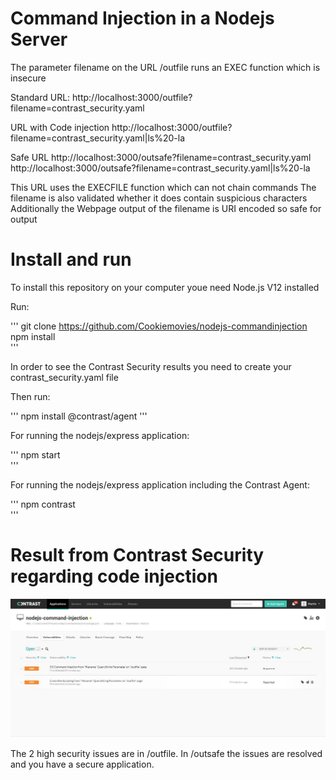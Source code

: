 # Command Injection in a Nodejs Server
The parameter filename on the URL /outfile runs an EXEC function which is insecure

Standard URL:
http://localhost:3000/outfile?filename=contrast_security.yaml

URL with Code injection
http://localhost:3000/outfile?filename=contrast_security.yaml|ls%20-la

Safe URL
http://localhost:3000/outsafe?filename=contrast_security.yaml
http://localhost:3000/outsafe?filename=contrast_security.yaml|ls%20-la

This URL uses the EXECFILE function which can not chain commands
The filename is also validated whether it does contain suspicious characters
Additionally the Webpage output of the filename is URI encoded so safe for output

# Install and run

To install this repository on your computer youe need Node.js V12 installed 

Run: 

'''
git clone https://github.com/Cookiemovies/nodejs-commandinjection  
npm install  
'''

In order to see the Contrast Security results you need to create your contrast_security.yaml file  

Then run: 

'''
npm install @contrast/agent 
'''

For running the nodejs/express application:  

'''
npm start  
'''

For running the nodejs/express application including the Contrast Agent:  

'''
npm contrast  
'''

# Result from Contrast Security regarding code injection

![Contrast Security](command-injection-outfile.jpg)

The 2 high security issues are in /outfile.
In /outsafe the issues are resolved and you have a secure application.